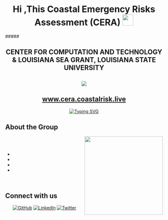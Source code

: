 <h1 align="center">Hi ,This Coastal Emergency Risks Assessment (CERA) <img src="https://media.giphy.com/media/hvRJCLFzcasrR4ia7z/giphy.gif" width="35"></h1>
#####  <h2 align="center">
CENTER FOR COMPUTATION AND TECHNOLOGY & LOUISIANA SEA GRANT, LOUISIANA STATE UNIVERSITY</a>
</p>
</h2>
<h2 align="center">
	<img src="https://media.licdn.com/dms/image/C560BAQGdFJ6mMr8N7Q/company-logo_200_200/0/1622550830954?e=1696464000&v=beta&t=cHuv77ZEOT4xgb2SGj6K6lxRy6inbQ4qWLZ0BZm5kec">  
</h2>
<h2 align="center">
    <a href="https://cera.coastalrisk.live/">www.cera.coastalrisk.live</a>
</h2>
<p align="center">
  <a href="https://git.io/typing-svg"><img src="https://readme-typing-svg.demolab.com?font=Fira+Code&size=25&duration=4000&pause=1000&color=42BBE6&background=42BBE600&multiline=true&width=435&height=100-&lines=VISUALIZE%3A+the+numbers.;ASSESS%3A+the+situation.;DECIDE%3A+the+next+move." alt="Typing SVG" /></a>
</p>


	
##  About the Group

<picture> <img align="right" src="https://github.com/7oSkaaa/7oSkaaa/blob/main/Images/Right_Side.gif?raw=true" width = 250px></picture>

<br><br>

- 
-
-
- 
<br>


## Connect with us
<p align="center">
	<a href="https://github.com/CERA-GROUP"><img src="https://img.shields.io/badge/GitHub-100000?style=for-the-badge&logo=github&logoColor=white" alt="GitHub"/></a>
	<a href="https://www.linkedin.com/company/coastal-emergency-risks-assessment/"><img src="https://img.shields.io/badge/LinkedIn-0077B5?style=for-the-badge&logo=linkedin&logoColor=white" alt="LinkedIn"/></a>
    <a href="https://twitter.com/CERAStormSurge"><img src="https://img.shields.io/badge/Twitter-1DA1F2?style=for-the-badge&logo=twitter&logoColor=white" alt="Twitter"/></a>
</p>
